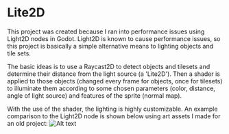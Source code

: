 # Lite2D

This project was created because I ran into performance issues using Light2D nodes in Godot.  Light2D is known to cause performance issues, so this project is basically a simple alternative means to lighting objects and tile sets.

The basic ideas is to use a Raycast2D to detect objects and tilesets and determine their distance from the light source (a 'Lite2D').  Then a shader is applied to those objects (changed every frame for objects, once for tilesets) to illuminate them according to some chosen parameters (color, distance, angle of light source) and features of the sprite (normal map).  

With the use of the shader, the lighting is highly customizable.  An example comparison to the Light2D node is shown below using art assets I made for an old project:
![Alt text](Lite2DDemo.gif) 
